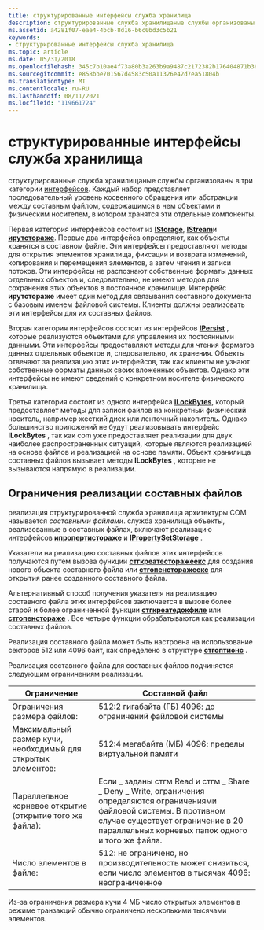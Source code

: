 ```yaml
---
title: структурированные интерфейсы служба хранилища
description: структурированные служба хранилищаные службы организованы в три категории интерфейсов.
ms.assetid: a4281f07-eae4-4bcb-8d16-b6c0bd3c5b21
keywords:
- структурированные интерфейсы служба хранилища
ms.topic: article
ms.date: 05/31/2018
ms.openlocfilehash: 345c7b10ae4f73a80b3a263b9a9487c2172382b176404871b363aff336441a09
ms.sourcegitcommit: e858bbe701567d4583c50a11326e42d7ea51804b
ms.translationtype: MT
ms.contentlocale: ru-RU
ms.lasthandoff: 08/11/2021
ms.locfileid: "119661724"
---
```

# <a name="structured-storage-interfaces"></a>структурированные интерфейсы служба хранилища

структурированные служба хранилищаные службы организованы в три категории [интерфейсов](interfaces.md). Каждый набор представляет последовательный уровень косвенного обращения или абстракции между составным файлом, содержащимся в нем объектами и физическим носителем, в котором хранятся эти отдельные компоненты.

Первая категория интерфейсов состоит из [**IStorage**](/windows/desktop/api/Objidl/nn-objidl-istorage), [**IStream**](/windows/desktop/api/Objidl/nn-objidl-istream)и [**ирутстораже**](/windows/desktop/api/Objidl/nn-objidl-irootstorage). Первые два интерфейса определяют, как объекты хранятся в составном файле. Эти интерфейсы предоставляют методы для открытия элементов хранилища, фиксации и возврата изменений, копирования и перемещения элементов, а затем чтения и записи потоков. Эти интерфейсы не распознают собственные форматы данных отдельных объектов и, следовательно, не имеют методов для сохранения этих объектов в постоянное хранилище. Интерфейс **ирутстораже** имеет один метод для связывания составного документа с базовым именем файловой системы. Клиенты должны реализовать эти интерфейсы для их составных файлов.

Вторая категория интерфейсов состоит из интерфейсов [**IPersist**](/windows/win32/api/objidl/nn-objidl-ipersist) , которые реализуются объектами для управления их постоянными данными. Эти интерфейсы предоставляют методы для чтения форматов данных отдельных объектов и, следовательно, их хранения. Объекты отвечают за реализацию этих интерфейсов, так как клиенты не узнают собственные форматы данных своих вложенных объектов. Однако эти интерфейсы не имеют сведений о конкретном носителе физического хранилища.

Третья категория состоит из одного интерфейса [**ILockBytes**](/windows/desktop/api/Objidl/nn-objidl-ilockbytes), который предоставляет методы для записи файлов на конкретный физический носитель, например жесткий диск или ленточный накопитель. Однако большинство приложений не будут реализовывать интерфейс **ILockBytes** , так как com уже предоставляет реализации для двух наиболее распространенных ситуаций, которые являются реализацией на основе файлов и реализацией на основе памяти. Объект хранилища составных файлов вызывает методы **ILockBytes** , которые не вызываются напрямую в реализации.

## <a name="compound-file-implementation-limits"></a>Ограничения реализации составных файлов

реализация структурированной служба хранилища архитектуры COM называется *составными файлами*. служба хранилища объекты, реализованные в составных файлах, включают реализацию интерфейсов [**ипропертистораже**](/windows/desktop/api/Propidl/nn-propidl-ipropertystorage) и [**IPropertySetStorage**](/windows/desktop/api/Propidl/nn-propidl-ipropertysetstorage) .

Указатели на реализацию составных файлов этих интерфейсов получаются путем вызова функции [**стгкреатесторажеекс**](/windows/desktop/api/coml2api/nf-coml2api-stgcreatestorageex) для создания нового объекта составного файла или [**стгопенсторажеекс**](/windows/desktop/api/coml2api/nf-coml2api-stgopenstorageex) для открытия ранее созданного составного файла.

Альтернативный способ получения указателя на реализацию составного файла этих интерфейсов заключается в вызове более старой и более ограниченной функции [**стгкреатедокфиле**](/windows/desktop/api/coml2api/nf-coml2api-stgcreatedocfile) или [**стгопенстораже**](/windows/desktop/api/coml2api/nf-coml2api-stgopenstorage) . Все четыре функции обрабатываются как реализации составных файлов.

Реализация составного файла может быть настроена на использование секторов 512 или 4096 байт, как определено в структуре [**стгоптионс**](/windows/win32/api/coml2api/ns-coml2api-stgoptions) .

Реализация составного файла для составных файлов подчиняется следующим ограничениям реализации.



| Ограничение                                           | Составной файл                                                                                                                                                                      |
|-------------------------------------------------|------------------------------------------------------------------------------------------------------------------------------------------------------------------------------------|
| Ограничения размера файлов:                               | 512:2 гигабайта (ГБ) 4096: до ограничений файловой системы<br/>                                                                                                                    |
| Максимальный размер кучи, необходимый для открытых элементов:   | 512:4 мегабайта (МБ) 4096: пределы виртуальной памяти<br/>                                                                                                                 |
| Параллельное корневое открытие (открытие того же файла): | Если \_ заданы стгм Read и стгм \_ Share \_ Deny \_ Write, ограничения определяются ограничениями файловой системы. В противном случае существует ограничение в 20 параллельных корневых папок одного и того же файла. |
| Число элементов в файле:                   | 512: не ограничено, но производительность может снизиться, если число элементов в тысячах 4096: неограниченное<br/>                                                                         |



 

Из-за ограничения размера кучи 4 МБ число открытых элементов в режиме транзакций обычно ограничено несколькими тысячами элементов.

 

